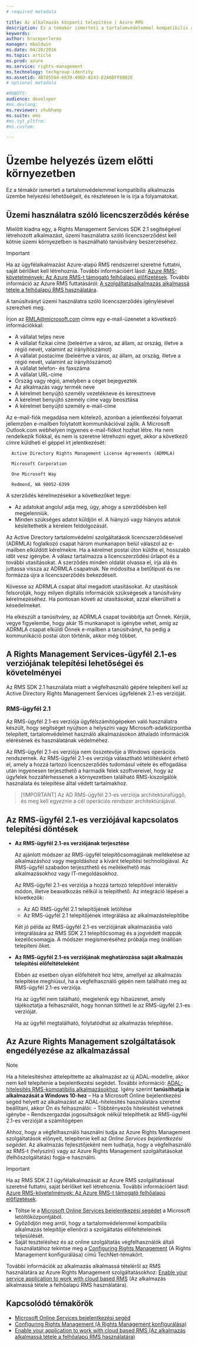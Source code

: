 ```yaml
---
# required metadata

title: Az alkalmazás központi telepítése | Azure RMS
description: Ez a témakör ismerteti a tartalomvédelemmel kompatibilis alkalmazás üzembe helyezési lehetőségeit, és részletesen le is írja a folyamatokat.
keywords:
author: bruceperlerms
manager: mbaldwin
ms.date: 04/28/2016
ms.topic: article
ms.prod: azure
ms.service: rights-management
ms.technology: techgroup-identity
ms.assetid: 4B785564-6839-49ED-A243-E2A6DFF88B2E
# optional metadata

#ROBOTS:
audience: developer
#ms.devlang:
ms.reviewer: shubhamp
ms.suite: ems
#ms.tgt_pltfrm:
#ms.custom:

---
```


# Üzembe helyezés üzem előtti környezetben


Ez a témakör ismerteti a tartalomvédelemmel kompatibilis alkalmazás üzembe helyezési lehetőségeit, és részletesen le is írja a folyamatokat.

## Üzemi használatra szóló licencszerződés kérése

 Mielőtt kiadna egy, a Rights Management Services SDK 2.1 segítségével létrehozott alkalmazást, üzemi használatra szóló licencszerződést kell kötnie üzemi környezetben is használható tanúsítvány beszerzéséhez.

> [!IMPORTANT]
> Ha az ügyfélalkalmazást Azure-alapú RMS rendszerrel szeretné futtatni, saját bérlőket kell létrehoznia. További információért lásd: [Azure RMS-követelmények: Az Azure RMS-t támogató felhőalapú előfizetések](../get-started/requirements-subscriptions.md).
> További információ az Azure RMS futtatásáról: [A szolgáltatásalkalmazás alkalmassá tétele a felhőalapú RMS használatára](how-to-use-file-api-with-aadrm-cloud.md).

A tanúsítványt üzemi használatra szóló licencszerződés igénylésével szerezheti meg.

Írjon az [RMLA@microsoft.com](mailto:rmla@microsoft.com) címre egy e-mail-üzenetet a következő információkkal:

- A vállalat teljes neve
- A vállalat fizikai címe (beleértve a város, az állam, az ország, illetve a régió nevét, valamint az irányítószámot)
- A vállalat postacíme (beleértve a város, az állam, az ország, illetve a régió nevét, valamint az irányítószámot)
- A vállalat telefon- és faxszáma
- A vállalat URL-címe
- Ország vagy régió, amelyben a céget bejegyezték
- Az alkalmazás vagy termék neve
- A kérelmet benyújtó személy vezetékneve és keresztneve
- A kérelmet benyújtó személy címe vagy beosztása
- A kérelmet benyújtó személy e-mail-címe

Az e-mail-fiók megadása nem kötelező, azonban a jelentkezési folyamat jellemzően e-mailben folytatott kommunikációval zajlik. A Microsoft Outlook.com webhelyen ingyenes e-mail-fiókot hozhat létre. Ha nem rendelkezik fiókkal, és nem is szeretne létrehozni egyet, akkor a következő címre küldheti el géppel írt jelentkezését:

      Active Directory Rights Management License Agreements (ADRMLA)

      Microsoft Corporation

      One Microsoft Way

      Redmond, WA 98052-6399

A szerződés kérelmezésekor a következőket tegye:
- Az adatokat angolul adja meg, úgy, ahogy a szerződésben kell megjelenniük.
- Minden szükséges adatot küldjön el. A hiányzó vagy hiányos adatok késleltethetik a kérelem feldolgozását.

Az Active Directory tartalomvédelmi szolgáltatások licencszerződéseivel (ADRMLA) foglalkozó csapat három munkanapon belül válaszol az e-mailben elküldött kérelmekre. Ha a kérelmet postai úton küldte el, hosszabb időt vesz igénybe. A válasz tartalmazza a licencszerződési űrlapot és a további utasításokat. A szerződés minden oldalát olvassa el, írja alá és juttassa vissza az ADRMLA csapatnak. Ne módosítsa a betűtípust és ne formázza újra a licencszerződés bekezdéseit.

Kövesse az ADRMLA csapat által megadott utasításokat. Az utasítások felsorolják, hogy milyen digitális információk szükségesek a tanúsítvány kérelmezéséhez. Ha pontosan követi az utasításokat, azzal elkerülheti a késedelmeket.

Ha elkészült a tanúsítvány, az ADRMLA csapat továbbítja azt Önnek. Kérjük, vegye figyelembe, hogy akár 15 munkanapot is igénybe vehet, amíg az ADRMLA csapat elküldi Önnek e-mailben a tanúsítványt, ha pedig a kommunikáció postai úton történik, akkor még többet.


## A Rights Management Services-ügyfél 2.1-es verziójának telepítési lehetőségei és követelményei

Az RMS SDK 2.1 használata miatt a végfelhasználó gépére telepíteni kell az Active Directory Rights Management Services ügyfelének 2.1-es verzióját.

### RMS-ügyfél 2.1

Az RMS-ügyfél 2.1-es verziója ügyfélszámítógépeken való használatra készült, hogy segítséget nyújtson a helyszíni vagy Microsoft-adatközpontba telepített, tartalomvédelmet használó alkalmazásokon áthaladó információk elérésének és használatának védelméhez.

Az RMS-ügyfél 2.1-es verziója nem összetevője a Windows operációs rendszernek. Az RMS-ügyfél 2.1-es verziója választható letöltésként érhető el, amely a hozzá tartozó licencszerződés tudomásul vétele és elfogadása után ingyenesen terjeszthető a harmadik felek szoftvereivel, hogy az ügyfelek hozzáférhessenek a környezetben található RMS-kiszolgálók használata és telepítése által védett tartalmakhoz.


> [!IMPORTANT] Az AD RMS-ügyfél 2.1-es verziója architektúrafüggő, és meg kell egyeznie a cél operációs rendszer architektúrájával.


## Az RMS-ügyfél 2.1-es verziójával kapcsolatos telepítési döntések

-   **Az RMS-ügyfél 2.1-es verziójának terjesztése**

    Az ajánlott módszer az RMS-ügyfél telepítőcsomagjának mellékelése az alkalmazáshoz vagy megoldáshoz a kívánt telepítési technológiával. Az RMS-ügyfél szabadon terjeszthető és mellékelhető más alkalmazásokhoz vagy IT-megoldásokhoz.

    Az RMS-ügyfél 2.1-es verziója a hozzá tartozó telepítővel interaktív módon, illetve beavatkozás nélkül is telepíthető. Az integráció lépései a következők:

    -   Az AD RMS-ügyfél 2.1 telepítőjének letöltése
    -   Az RMS-ügyfél 2.1 telepítőjének integrálása az alkalmazástelepítőbe

    Két jó példa az RMS-ügyfél 2.1-es verziójának alkalmazásba való integrálására az RMS SDK 2.1 telepítőcsomag és a jogvédett mappák kezelőcsomagja. A módszer megismeréséhez próbálja meg önállóan telepíteni őket.

-   **Az RMS-ügyfél 2.1-es verziójának meghatározása saját alkalmazás telepítési előfeltételeként**

    Ebben az esetben olyan előfeltételt hoz létre, amellyel az alkalmazás telepítése meghiúsul, ha a végfelhasználó gépén nem található meg az RMS-ügyfél 2.1-es verziója.

    Ha az ügyfél nem található, megjelenik egy hibaüzenet, amely tájékoztatja a felhasználót, hogy honnan töltheti le az RMS-ügyfél 2.1-es verzióját.

    Ha az ügyfél megtalálható, folytatódhat az alkalmazás telepítése.

## Az Azure Rights Management szolgáltatások engedélyezése az alkalmazással

> [!NOTE]
> Ha a hitelesítéshez áttelepíttette az alkalmazást az új ADAL-modellre, akkor nem kell telepítenie a bejelentkezési segédet. További információ: [ADAL-hitelesítés RMS-kompatibilis alkalmazásokhoz](adal-auth.md).
> Igény szerint **tanúsíthatja is alkalmazását a Windows 10-hez** – Ha a Microsoft Online bejelentkezési segéd helyett az alkalmazást az ADAL-hitelesítés használatára szeretné beállítani, akkor Ön és felhasználói: – Többtényezős hitelesítést vehetnek igénybe – Rendszergazdai jogosultságok nélkül telepíthetik az RMS-ügyfél 2.1-es verzióját a számítógépen


Ahhoz, hogy a végfelhasználó használni tudja az Azure Rights Management szolgáltatások előnyeit, telepítenie kell az *Online Services bejelentkezési segédet*. Az alkalmazás fejlesztőjeként nem tudhatja, hogy a végfelhasználó az RMS-t (helyszíni) vagy az Azure Rights Management szolgáltatásokat (felhőszolgáltatás) fogja-e használni.


> [!IMPORTANT]
> Ha az RMS SDK 2.1 ügyfélalkalmazását az Azure RMS szolgáltatással szeretné futtatni, saját bérlőket kell létrehoznia. További információért lásd: [Azure RMS-követelmények: Az Azure RMS-t támogató felhőalapú előfizetések](../get-started/requirements-subscriptions.md).

-   Töltse le a [Microsoft Online Services bejelentkezési segédet](http://www.microsoft.com/en-us/download/details.aspx?id=28177) a Microsoft letöltőközpontjából.
-   Győződjön meg arról, hogy a tartalomvédelemmel kompatibilis alkalmazás telepítője ellenőrzi a szolgáltatás előfeltételeinek teljesülését.
-   Saját teszteléshez és az online szolgáltatás végfelhasználók általi használatához tekintse meg a [Configuring Rights Management](https://TechNet.Microsoft.Com/en-us/library/jj585002.aspx) (A Rights Management konfigurálása) című TechNet-témakört.

További információk az alkalmazás alkalmassá tételéről az RMS használatára az Azure Rights Management szolgáltatásokhoz: [Enable your service application to work with cloud based RMS](how-to-use-file-api-with-aadrm-cloud.md) (Az alkalmazás alkalmassá tétele a felhőalapú RMS használatára).

## Kapcsolódó témakörök

* [Microsoft Online Services bejelentkezési segéd](http://www.microsoft.com/en-us/download/details.aspx?id=28177)
* [Configuring Rights Management (A Rights Management konfigurálása)](https://TechNet.Microsoft.Com/en-us/library/jj585002.aspx)
* [Enable your application to work with cloud based RMS (Az alkalmazás alkalmassá tétele a felhőalapú RMS használatára)](how-to-use-file-api-with-aadrm-cloud.md)
 

 


<!--HONumber=Jun16_HO2-->


